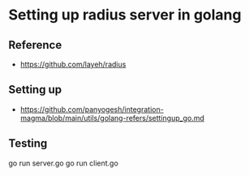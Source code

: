 # Setting up radius server in golang

## Reference
* https://github.com/layeh/radius

## Setting up
* https://github.com/panyogesh/integration-magma/blob/main/utils/golang-refers/settingup_go.md

## Testing
 go run server.go
 go run client.go
